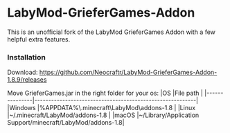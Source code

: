 # LabyMod-GrieferGames-Addon

This is an unofficial fork of the LabyMod GrieferGames Addon with a few helpful extra features.

### Installation
Download: https://github.com/Neocraftr/LabyMod-GrieferGames-Addon-1.8.9/releases

Move GrieferGames.jar in the right folder for your os:
|OS             |File path                                                 |
|---------------|----------------------------------------------------------|
|Windows        |%APPDATA%\\.minecraft\\LabyMod\\addons-1.8                |
|Linux          |~/.minecraft/LabyMod/addons-1.8                           |
|macOS          |~/Library/Application Support/minecraft/LabyMod/addons-1.8|